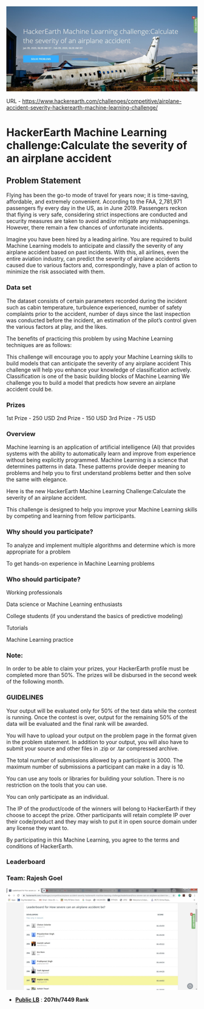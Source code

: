 
![title](Image.jpg)

URL - https://www.hackerearth.com/challenges/competitive/airplane-accident-severity-hackerearth-machine-learning-challenge/

# HackerEarth Machine Learning challenge:Calculate the severity of an airplane accident


## Problem Statement

Flying has been the go-to mode of travel for years now; it is time-saving, affordable, and extremely convenient. According to the FAA, 2,781,971 passengers fly every day in the US, as in June 2019. Passengers reckon that flying is very safe, considering strict inspections are conducted and security measures are taken to avoid and/or mitigate any mishappenings. However, there remain a few chances of unfortunate incidents.

Imagine you have been hired by a leading airline. You are required to build Machine Learning models to anticipate and classify the severity of any airplane accident based on past incidents. With this, all airlines, even the entire aviation industry, can predict the severity of airplane accidents caused due to various factors and, correspondingly, have a plan of action to minimize the risk associated with them.

### Data set

The dataset consists of certain parameters recorded during the incident⁠ such as cabin temperature, turbulence experienced, number of safety complaints prior to the accident, number of days since the last inspection was conducted before the incident, an estimation of the pilot’s control given the various factors at play, and the likes. 

The benefits of practicing this problem by using Machine Learning techniques are as follows:

This challenge will encourage you to apply your Machine Learning skills to build models that can anticipate the severity of any airplane accident
This challenge will help you enhance your knowledge of classification actively. Classification is one of the basic building blocks of Machine Learning
We challenge you to build a model that predicts how severe an airplane accident could be.

### Prizes

1st Prize - 250 USD
2nd Prize - 150 USD
3rd Prize - 75 USD

### Overview

Machine learning is an application of artificial intelligence (AI) that provides systems with the ability to automatically learn and improve from experience without being explicitly programmed. Machine Learning is a science that determines patterns in data. These patterns provide deeper meaning to problems and help you to first understand problems better and then solve the same with elegance.

Here is the new HackerEarth Machine Learning Challenge:Calculate the severity of an airplane accident.

This challenge is designed to help you improve your Machine Learning skills by competing and learning from fellow participants.

### Why should you participate?

To analyze and implement multiple algorithms and determine which is more appropriate for a problem

To get hands-on experience in Machine Learning problems

### Who should participate?

Working professionals

Data science or Machine Learning enthusiasts

College students (if you understand the basics of predictive modeling)

Tutorials

Machine Learning practice

### Note:

In order to be able to claim your prizes, your HackerEarth profile must be completed more than 50%.
The prizes will be disbursed in the second week of the following month.

### GUIDELINES

Your output will be evaluated only for 50% of the test data while the contest is running. Once the contest is over, output for the remaining 50% of the data will be evaluated and the final rank will be awarded.

You will have to upload your output on the problem page in the format given in the problem statement. In addition to your output, you will also have to submit your source and other files in .zip or .tar compressed archive.

The total number of submissions allowed by a participant is 3000. The maximum number of submissions a participant can make in a day is 10.

You can use any tools or libraries for building your solution. There is no restriction on the tools that you can use.

You can only participate as an individual.

The IP of the product/code of the winners will belong to HackerEarth if they choose to accept the prize. Other participants will retain complete IP over their code/product and they may wish to put it in open source domain under any license they want to.

By participating in this Machine Learning, you agree to the terms and conditions of HackerEarth.


### Leaderboard
### Team:  Rajesh Goel
![title](Rank.jpg)

* **[Public LB](https://www.hackerearth.com/challenges/competitive/airplane-accident-severity-hackerearth-machine-learning-challenge/leaderboard/how-severe-can-an-airplane-accident-be-03e7a3f1/page/5/)** : **207th/7449 Rank**




